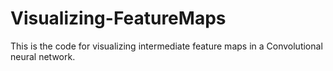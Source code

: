 # Visualizing-FeatureMaps
This is the code for visualizing intermediate feature maps in a Convolutional neural network.
